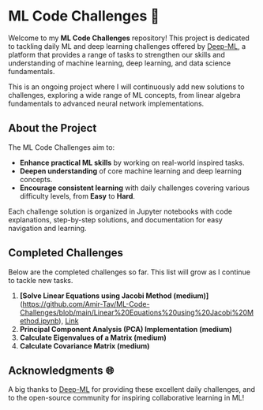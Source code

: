 # ML Code Challenges 🌟  
Welcome to my **ML Code Challenges** repository! This project is dedicated to tackling daily ML and deep learning challenges offered by [Deep-ML](https://www.deep-ml.com/), a platform that provides a range of tasks to strengthen our skills and understanding of machine learning, deep learning, and data science fundamentals.

This is an ongoing project where I will continuously add new solutions to challenges, exploring a wide range of ML concepts, from linear algebra fundamentals to advanced neural network implementations.

## About the Project  
The ML Code Challenges aim to:
- **Enhance practical ML skills** by working on real-world inspired tasks.
- **Deepen understanding** of core machine learning and deep learning concepts.
- **Encourage consistent learning** with daily challenges covering various difficulty levels, from **Easy** to **Hard**.

Each challenge solution is organized in Jupyter notebooks with code explanations, step-by-step solutions, and documentation for easy navigation and learning.

## Completed Challenges  
Below are the completed challenges so far. This list will grow as I continue to tackle new tasks.  

1. **[Solve Linear Equations using Jacobi Method (medium)]**(https://github.com/Amir-Tav/ML-Code-Challenges/blob/main/Linear%20Equations%20using%20Jacobi%20Method.ipynb), [Link](https://www.deep-ml.com/problem/Solve%20Linear%20Equations%20using%20Jacobi%20Method) 
2. **Principal Component Analysis (PCA) Implementation (medium)**
3. **Calculate Eigenvalues of a Matrix (medium)**  
4. **Calculate Covariance Matrix (medium)** 


## Acknowledgments 🌐  
A big thanks to [Deep-ML](https://www.deep-ml.com/) for providing these excellent daily challenges, and to the open-source community for inspiring collaborative learning in ML!
